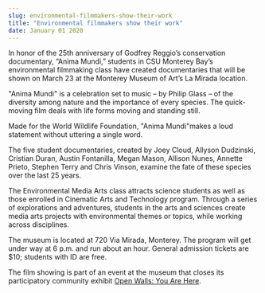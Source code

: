```yaml
---
slug: environmental-filmmakers-show-their-work
title: "Environmental filmmakers show their work"
date: January 01 2020
---
```


 
<p>
  In honor of the 25th anniversary of Godfrey Reggio’s conservation documentary,
  “Anima Mundi,” students in CSU Monterey Bay’s environmental filmmaking class
  have created documentaries that will be shown on March 23 at the Monterey
  Museum of Art’s La Mirada location.
</p>
<p>
  "Anima Mundi" is a celebration set to music – by Philip Glass – of the
  diversity among nature and the importance of every species. The
  quick&#45;moving film deals with life forms moving and standing still.
</p>
<p>
  Made for the World Wildlife Foundation, "Anima Mundi"makes a loud statement
  without uttering a single word.
</p>
<p>
  The five student documentaries, created by Joey Cloud, Allyson Dudzinski,
  Cristian Duran, Austin Fontanilla, Megan Mason, Allison Nunes, Annette Prieto,
  Stephen Terry and Chris Vinson, examine the fate of these species over the
  last 25 years.
</p>
<p>
  The Environmental Media Arts class attracts science students as well as those
  enrolled in Cinematic Arts and Technology program. Through a series of
  explorations and adventures, students in the arts and sciences create media
  arts projects with environmental themes or topics, while working across
  disciplines.
</p>
<p>
  The museum is located at 720 Via Mirada, Monterey. The program will get under
  way at 6 p.m. and run about an hour. General admission tickets are $10;
  students with ID are free.
</p>
<p>
  The film showing is part of an event at the museum that closes its
  participatory community exhibit
  <a
    href="https://www.montereyart.org/event/closing&#45;event&#45;for&#45;open&#45;walls&#45;you&#45;are&#45;here/?utm_medium=email&amp;utm_campaign=Happening+at+the+Monterey+Museum+of+Art&amp;utm_content=Happening+at+the+Monterey+Museum+of+Art+CID_a3148833e410bab61853225d9e7db571&amp;utm_source=Email%20marketing%20software&amp;utm_term=Learn%20more"
    >Open Walls: You Are Here</a
  >.
</p>
 
